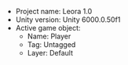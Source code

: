 <!-- UNITY CODE ASSIST INSTRUCTIONS START -->
- Project name: Leora 1.0
- Unity version: Unity 6000.0.50f1
- Active game object:
  - Name: Player
  - Tag: Untagged
  - Layer: Default
<!-- UNITY CODE ASSIST INSTRUCTIONS END -->